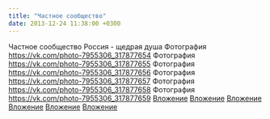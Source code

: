 ```yaml
---
title: "Частное сообщество"
date: 2013-12-24 11:38:00 +0300
---
```


Частное сообщество
Россия - щедрая душа
Фотография
<a class="vk-attach" href="https://vk.com/photo-7955306_317877654">https://vk.com/photo-7955306_317877654</a>
Фотография
<a class="vk-attach" href="https://vk.com/photo-7955306_317877655">https://vk.com/photo-7955306_317877655</a>
Фотография
<a class="vk-attach" href="https://vk.com/photo-7955306_317877656">https://vk.com/photo-7955306_317877656</a>
Фотография
<a class="vk-attach" href="https://vk.com/photo-7955306_317877657">https://vk.com/photo-7955306_317877657</a>
Фотография
<a class="vk-attach" href="https://vk.com/photo-7955306_317877658">https://vk.com/photo-7955306_317877658</a>
Фотография
<a class="vk-attach" href="https://vk.com/photo-7955306_317877659">https://vk.com/photo-7955306_317877659</a>
<a class="vk-attach" href="https://vk.com/photo-7955306_317877654">Вложение</a>
<a class="vk-attach" href="https://vk.com/photo-7955306_317877655">Вложение</a>
<a class="vk-attach" href="https://vk.com/photo-7955306_317877656">Вложение</a>
<a class="vk-attach" href="https://vk.com/photo-7955306_317877657">Вложение</a>
<a class="vk-attach" href="https://vk.com/photo-7955306_317877658">Вложение</a>
<a class="vk-attach" href="https://vk.com/photo-7955306_317877659">Вложение</a>
